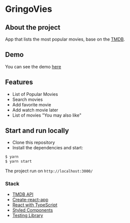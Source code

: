 # GringoVies

## About the project
App that lists the most popular movies, base on the [TMDB](https://www.themoviedb.org/documentation/api).

## Demo
You can see the demo [here](https://gringovies.herokuapp.com/)

## Features
* List of Popular Movies
* Search movies
* Add favorite movie
* Add watch movie later
* List of movies "You may also like"

## Start and run locally

* Clone this repository
* Install the dependencies and start:
```sh
$ yarn
$ yarn start
```
The project run on ```http://localhost:3000/```
### Stack
* [TMDB API](https://www.themoviedb.org/documentation/api)
* [Create-react-app](https://github.com/facebook/create-react-app)
* [React with TypeScript](https://www.typescriptlang.org/docs/handbook/react.html)
* [Styled Components](https://www.styled-components.com/)
* [Testing Library](https://testing-library.com/)

